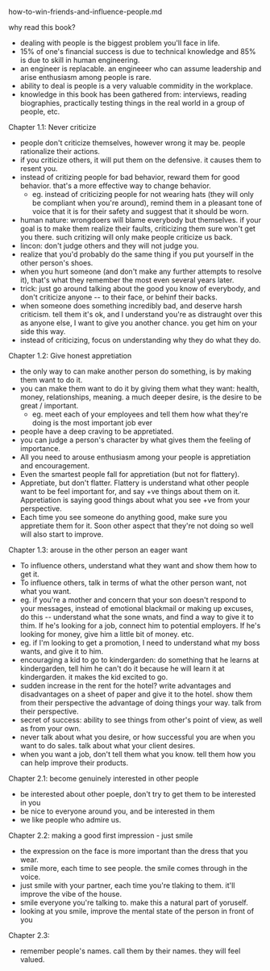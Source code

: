 how-to-win-friends-and-influence-people.md

why read this book?
- dealing with people is the biggest problem you'll face in life. 
- 15% of one's financial success is due to technical knowledge and 85% is due to skill in human engineering.
- an engineer is replacable. an engineeer who can assume leadership and arise enthusiasm among people is rare. 
- ability to deal is people is a very valuable commidity in the workplace. 
- knowledge in this book has been gathered from: interviews, reading biographies, practically testing things in the real world in a group of people, etc.


Chapter 1.1: Never criticize
- people don't criticize themselves, however wrong it may be. people rationalize their actions. 
- if you criticize others, it will put them on the defensive. it causes them to resent you.
- instead of critizing people for bad behavior, reward them for good behavior. that's a more effective way to change behavior.
	- eg. instead of criticizing people for not wearing hats (they will only be compliant when you're around), remind them in a pleasant tone of voice that it is for their safety and suggest that it should be worn.
- human nature: wrongdoers will blame everybody but themselves. if your goal is to make them realize their faults, criticizing them sure won't get you there. such critizing will only make people criticize us back.
- lincon: don't judge others and they will not judge you.
- realize that you'd probably do the same thing if you put yourself in the other person's shoes. 
- when you hurt someone (and don't make any further attempts to resolve it), that's what they remember the most even several years later. 
- trick: just go around talking about the good you know of everybody, and don't criticize anyone -- to their face, or behinf their backs. 
- when someone does something incredibly bad, and deserve harsh criticism. tell them it's ok, and I understand you're as distraught over this as anyone else, I want to give you another chance. you get him on your side this way. 
- instead of criticizing, focus on understanding why they do what they do.

Chapter 1.2: Give honest appretiation
- the only way to can make another person do something, is by making them want to do it.
- you can make them want to do it by giving them what they want: health, money, relationships, meaning. a much deeper desire, is the desire to be great / important.
	- eg. meet each of your employees and tell them how what they're doing is the most important job ever
- people have a deep craving to be appretiated. 
- you can judge a person's character by what gives them the feeling of importance. 
- All you need to arouse enthusiasm among your people is appretiation and encouragement. 
- Even the smartest people fall for appretiation (but not for flattery). 
- Appretiate, but don't flatter. Flattery is understand what other people want to be feel important for, and say +ve things about them on it. Appretiation is saying good things about what you see +ve from your perspective.
- Each time you see someone do anything good, make sure you appretiate them for it. Soon other aspect that they're not doing so well will also start to improve. 

Chapter 1.3: arouse in the other person an eager want
- To influence others, understand what they want and show them how to get it.
- To influence others, talk in terms of what the other person want, not what you want. 
- eg. if you're a mother and concern that your son doesn't respond to your messages, instead of emotional blackmail or making up excuses, do this -- understand what the sone wnats, and find a way to give it to thim. If he's looking for a job, connect him to potential employers. If he's looking for money, give him a little bit of money. etc.
- eg. if I'm looking to get a promotion, I need to understand what my boss wants, and give it to him.
- encouraging a kid to go to kindergarden: do something that he learns at kindergarden, tell him he can't do it because he will learn it at kindergarden. it makes the kid excited to go.
- sudden increase in the rent for the hotel? write advantages and disadvantages on a sheet of paper and give it to the hotel. show them from their perspective the advantage of doing things your way. talk from their perspective.
- secret of success: ability to see things from other's point of view, as well as from your own.
- never talk about what you desire, or how successful you are when you want to do sales. talk about what your client desires.
- when you want a job, don't tell them what you know. tell them how you can help improve their products.

Chapter 2.1: become genuinely interested in other people
- be interested about other poeple, don't try to get them to be interested in you
- be nice to everyone around you, and be interested in them
- we like people who admire us. 

Chapter 2.2: making a good first impression - just smile
- the expression on the face is more important than the dress that you wear.
- smile more, each time to see people. the smile comes through in the voice.
- just smile with your partner, each time you're tlaking to them. it'll improve the vibe of the house.
- smile everyone you're talking to. make this a natural part of yoruself.
- looking at you smile, improve the mental state of the person in front of you

Chapter 2.3:
- remember people's names. call them by their names. they will feel valued. 


















